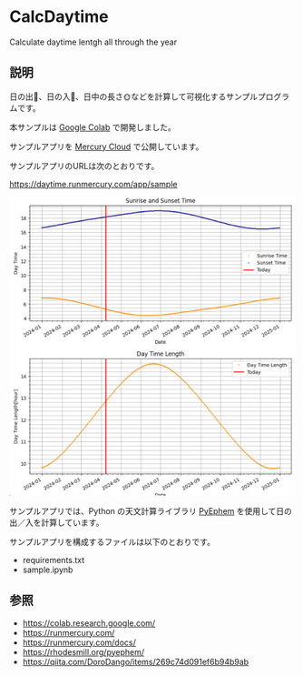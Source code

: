 # CalcDaytime
Calculate daytime lentgh all through the year

## 説明

日の出🌅、日の入🌇、日中の長さ🌞などを計算して可視化するサンプルプログラムです。

本サンプルは [Google Colab](https://colab.research.google.com/) で開発しました。

サンプルアプリを [Mercury Cloud](https://runmercury.com/) で公開しています。

サンプルアプリのURLは次のとおりです。

https://daytime.runmercury.com/app/sample

![image](assets/SampleAppImage.jpg)

サンプルアプリでは、Python の天文計算ライブラリ [PyEphem](https://rhodesmill.org/pyephem/) を使用して日の出／入を計算しています。

サンプルアプリを構成するファイルは以下のとおりです。

* requirements.txt
* sample.ipynb

## 参照
* https://colab.research.google.com/
* https://runmercury.com/
* https://runmercury.com/docs/
* https://rhodesmill.org/pyephem/
* https://qiita.com/DoroDango/items/269c74d091ef6b94b9ab
